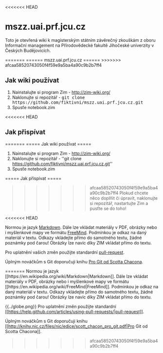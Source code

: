<<<<<<< HEAD
<h1>mszz.uai.prf.jcu.cz <a name='README.md'></a></h1>

<p>
Toto je otevřená wiki k magisterským státním závěrečný zkouškám z oboru Informační management na Přírodovědecké fakultě Jihočeské univerzity v Českých Budějovicích.
</p>
=======
====== mszz.uai.prf.jcu.cz ======
>>>>>>> afcaa58520743050f4f59e9a5ba4a90c9b2b7ff4

<h2>Jak wiki používat</h2>

<p>
<ol type="1" start="1">
<li>Nainstalujte si program Zim - <a href="http://zim-wiki.org/" title="http://zim-wiki.org/" class="http">http://zim-wiki.org/</a></li>
<li>Naklonujte si repozitář - <tt>git clone https://github.com/fiktivni/mszz.uai.prf.jcu.cz.git</tt></li>
<li>Spusťe notebook.zim</li>
</ol>
</p>

<<<<<<< HEAD
<h2>Jak přispívat</h2>

<p>
=======
===== Jak wiki používat =====

1. Nainstalujte si program Zim - http://zim-wiki.org/
2. Naklonujte si repozitář - ''git clone https://github.com/fiktivni/mszz.uai.prf.jcu.cz.git''
3. Spusťe notebook.zim

===== Jak přispívat =====

>>>>>>> afcaa58520743050f4f59e9a5ba4a90c9b2b7ff4
Plokud chcete něco doplňit či úpravit, naklonujte si repozitář, nastartujte Zim a pusťte se do toho!
</p>

<<<<<<< HEAD
<p>
Normou je jazyk <a href="https://en.wikipedia.org/wiki/Markdown" title="Markdown" class="https">Markdown</a>. Dále lze vkládat materiály v PDF, obrázky nebo i myšlenkové mapy ve formátu <a href="https://en.wikipedia.org/wiki/FreeMind" title="FreeMind" class="https">FreeMind</a>. Podmínkou je odkaz na daný materiál v textu. Odkazy vkládejte přímo do samotného textu, žádné poznámky pod čarou! Obrázky lze navíc díky ZIM vkládat přímo do textu.
</p>

<p>
Pro uplatnění vašich změn použijte standardní <a href="https://help.github.com/articles/using-pull-requests/" title="pull-request" class="https">pull-request</a>.
</p>

<p>
Úplným nováčkům s Git doporučuji knihu <a href="http://knihy.nic.cz/files/nic/edice/scott_chacon_pro_git.pdf" title="Pro Git od Scotta Chacona" class="http">Pro Git od Scotta Chacona</a>.
</p>
=======
Normou je jazyk [[https://en.wikipedia.org/wiki/Markdown|Markdown]]. Dále lze vkládat materiály v PDF, obrázky nebo i myšlenkové mapy ve formátu [[https://en.wikipedia.org/wiki/FreeMind|FreeMind]]. Podmínkou je odkaz na daný materiál v textu. Odkazy vkládejte přímo do samotného textu, žádné poznámky pod čarou! Obrázky lze navíc díky ZIM vkládat přímo do textu.

{{../globe.png}}
Pro uplatnění změn použijte standardní [[https://help.github.com/articles/using-pull-requests/|pull-request]].

Úplným nováčkům s Git doporučuji knihu [[http://knihy.nic.cz/files/nic/edice/scott_chacon_pro_git.pdf|Pro Git od Scotta Chacona]].
>>>>>>> afcaa58520743050f4f59e9a5ba4a90c9b2b7ff4
